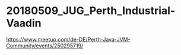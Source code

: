 # 20180509_JUG_Perth_Industrial-Vaadin
https://www.meetup.com/de-DE/Perth-Java-JVM-Community/events/250295719/
